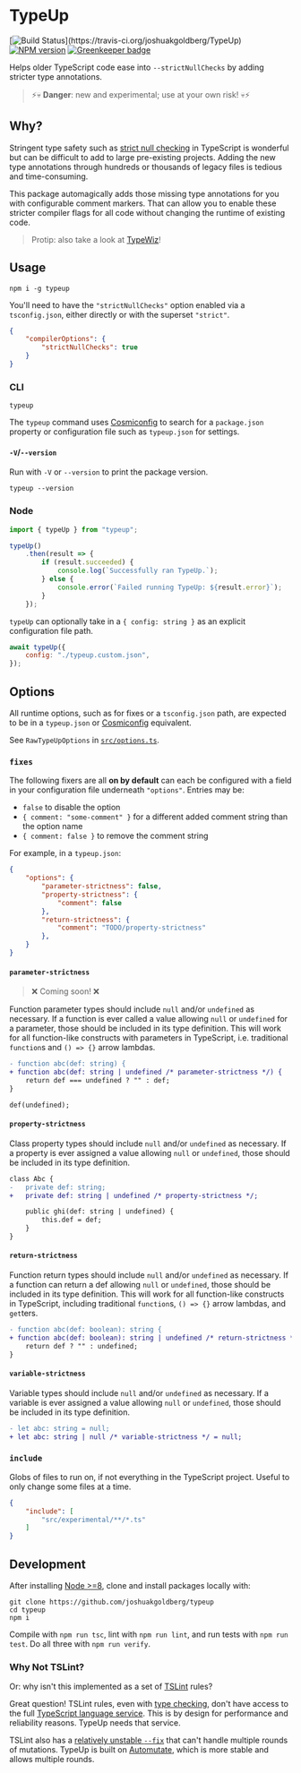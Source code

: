 # TypeUp

[![Build Status](https://travis-ci.org/joshuakgoldberg/TypeUp.svg?)](https://travis-ci.org/joshuakgoldberg/TypeUp)
[![NPM version](https://badge.fury.io/js/joshuakgoldberg.svg)](http://badge.fury.io/js/joshuakgoldberg)
[![Greenkeeper badge](https://badges.greenkeeper.io/joshuakgoldberg/TypeUp.svg)](https://greenkeeper.io/)

Helps older TypeScript code ease into `--strictNullChecks` by adding stricter type annotations.

> ⚡💀 **Danger**: new and experimental; use at your own risk! 💀⚡

## Why?

Stringent type safety such as [strict null checking](https://www.typescriptlang.org/docs/handbook/release-notes/typescript-2-0.html) in TypeScript
is wonderful but can be difficult to add to large pre-existing projects.
Adding the new type annotations through hundreds or thousands of legacy files is tedious and time-consuming.

This package automagically adds those missing type annotations for you with configurable comment markers.
That can allow you to enable these stricter compiler flags for all code without changing the runtime of existing code.

> Protip: also take a look at [TypeWiz](https://github.com/urish/typewiz)!

## Usage

```shell
npm i -g typeup
```

You'll need to have the `"strictNullChecks"` option enabled via a `tsconfig.json`, either directly or with the superset `"strict"`.

```json
{
    "compilerOptions": {
        "strictNullChecks": true
    }
}
```

### CLI

```shell
typeup
```

The `typeup` command uses [Cosmiconfig](https://github.com/davidtheclark/cosmiconfig) to search for a `package.json` property or configuration file such as `typeup.json` for settings.

#### `-V`/`--version`

Run with `-V` or `--version` to print the package version.

```shell
typeup --version
```

### Node

```javascript
import { typeUp } from "typeup";

typeUp()
    .then(result => {
        if (result.succeeded) {
            console.log(`Successfully ran TypeUp.`);
        } else {
            console.error(`Failed running TypeUp: ${result.error}`);
        }
    });
```

`typeUp` can optionally take in a `{ config: string }` as an explicit configuration file path.

```javascript
await typeUp({
    config: "./typeup.custom.json",
});
```

## Options

All runtime options, such as for fixes or a `tsconfig.json` path, are expected to be in a `typeup.json` or [Cosmiconfig](https://github.com/davidtheclark/cosmiconfig) equivalent.

See `RawTypeUpOptions` in [`src/options.ts`](./src/options.ts).

### `fixes`

The following fixers are all **on by default** can each be configured with a field in your configuration file underneath `"options"`.
Entries may be:

* `false` to disable the option
* `{ comment: "some-comment" }` for a different added comment string than the option name
* `{ comment: false }` to remove the comment string

For example, in a `typeup.json`:

```json
{
    "options": {
        "parameter-strictness": false,
        "property-strictness": {
            "comment": false
        },
        "return-strictness": {
            "comment": "TODO/property-strictness"
        },
    }
}
```

#### `parameter-strictness`

> ❌ Coming soon! ❌

Function parameter types should include `null` and/or `undefined` as necessary.
If a function is ever called a value allowing `null` or `undefined` for a parameter, those should be included in its type definition.
This will work for all function-like constructs with parameters in TypeScript, i.e. traditional `function`s and `() => {}` arrow lambdas.

```diff
- function abc(def: string) {
+ function abc(def: string | undefined /* parameter-strictness */) {
    return def === undefined ? "" : def;
}

def(undefined);
```

#### `property-strictness`

Class property types should include `null` and/or `undefined` as necessary.
If a property is ever assigned a value allowing `null` or `undefined`, those should be included in its type definition.

```diff
class Abc {
-   private def: string;
+   private def: string | undefined /* property-strictness */;

    public ghi(def: string | undefined) {
        this.def = def;
    }
}
```

#### `return-strictness`

Function return types should include `null` and/or `undefined` as necessary.
If a function can return a def allowing `null` or `undefined`, those should be included in its type definition.
This will work for all function-like constructs in TypeScript, including traditional `function`s, `() => {}` arrow lambdas, and `get`ters.

```diff
- function abc(def: boolean): string {
+ function abc(def: boolean): string | undefined /* return-strictness */ {
    return def ? "" : undefined;
}
```

#### `variable-strictness`

Variable types should include `null` and/or `undefined` as necessary.
If a variable is ever assigned a value allowing `null` or `undefined`, those should be included in its type definition.

```diff
- let abc: string = null;
+ let abc: string | null /* variable-strictness */ = null;
```

### `include`

Globs of files to run on, if not everything in the TypeScript project.
Useful to only change some files at a time.

```json
{
    "include": [
        "src/experimental/**/*.ts"
    ]
}
```

## Development

After installing [Node >=8](https://nodejs.org/en/download), clone and install packages locally with:

```shell
git clone https://github.com/joshuakgoldberg/typeup
cd typeup
npm i
```

Compile with `npm run tsc`, lint with `npm run lint`, and run tests with `npm run test`.
Do all three with `npm run verify`.

### Why Not TSLint?

Or: why isn't this implemented as a set of [TSLint](https://github.com/palantir/tslint) rules?

Great question!
TSLint rules, even with [type checking](https://palantir.github.io/tslint/usage/type-checking), don't have access to the full [TypeScript language service](https://github.com/Microsoft/TypeScript/wiki/Using-the-Language-Service-API).
This is by design for performance and reliability reasons.
TypeUp needs that service.

TSLint also has a [relatively unstable `--fix`](https://github.com/palantir/tslint/issues/2556) that can't handle multiple rounds of mutations.
TypeUp is built on [Automutate](https://github.com/automutate/automutate), which is more stable and allows multiple rounds.
